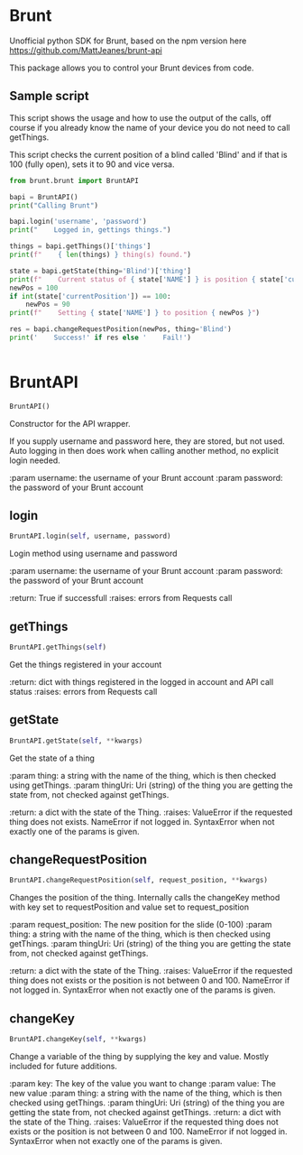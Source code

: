 # Brunt
Unofficial python SDK for Brunt, based on the npm version here https://github.com/MattJeanes/brunt-api

This package allows you to control your Brunt devices from code.

## Sample script

This script shows the usage and how to use the output of the calls, off course if you already know the name of your device you do not need to call getThings.

This script checks the current position of a blind called 'Blind' and if that is 100 (fully open), sets it to 90 and vice versa.

```python
from brunt.brunt import BruntAPI

bapi = BruntAPI()
print("Calling Brunt")

bapi.login('username', 'password')
print("    Logged in, gettings things.")

things = bapi.getThings()['things']
print(f"    { len(things) } thing(s) found.")

state = bapi.getState(thing='Blind')['thing']
print(f"    Current status of { state['NAME'] } is position { state['currentPosition'] }")
newPos = 100
if int(state['currentPosition']) == 100:
    newPos = 90
print(f"    Setting { state['NAME'] } to position { newPos }")

res = bapi.changeRequestPosition(newPos, thing='Blind')
print('    Success!' if res else '    Fail!')
    
```
<h1 id="brunt.brunt.BruntAPI">BruntAPI</h1>

```python
BruntAPI()
```
Constructor for the API wrapper.

If you supply username and password here, they are stored, but not used.
Auto logging in then does work when calling another method, no explicit login needed.

:param username: the username of your Brunt account
:param password: the password of your Brunt account


<h2 id="brunt.brunt.BruntAPI.login">login</h2>

```python
BruntAPI.login(self, username, password)
```
Login method using username and password

:param username: the username of your Brunt account
:param password: the password of your Brunt account

:return: True if successfull
:raises: errors from Requests call

<h2 id="brunt.brunt.BruntAPI.getThings">getThings</h2>

```python
BruntAPI.getThings(self)
```
Get the things registered in your account

:return: dict with things registered in the logged in account and API call status
:raises: errors from Requests call

<h2 id="brunt.brunt.BruntAPI.getState">getState</h2>

```python
BruntAPI.getState(self, **kwargs)
```
Get the state of a thing

:param thing: a string with the name of the thing, which is then checked using getThings.
:param thingUri: Uri (string) of the thing you are getting the state from, not checked against getThings.

:return: a dict with the state of the Thing.
:raises: ValueError if the requested thing does not exists. NameError if not logged in. SyntaxError when
    not exactly one of the params is given.

<h2 id="brunt.brunt.BruntAPI.changeRequestPosition">changeRequestPosition</h2>

```python
BruntAPI.changeRequestPosition(self, request_position, **kwargs)
```
Changes the position of the thing. Internally calls the changeKey method with key set to
requestPosition and value set to request_position

:param request_position: The new position for the slide (0-100)
:param thing: a string with the name of the thing, which is then checked using getThings.
:param thingUri: Uri (string) of the thing you are getting the state from, not checked against getThings.

:return: a dict with the state of the Thing.
:raises: ValueError if the requested thing does not exists or the position is not between 0 and 100.
    NameError if not logged in. SyntaxError when not exactly one of the params is given.

<h2 id="brunt.brunt.BruntAPI.changeKey">changeKey</h2>

```python
BruntAPI.changeKey(self, **kwargs)
```
Change a variable of the thing by supplying the key and value. Mostly included for future additions.

:param key: The key of the value you want to change
:param value: The new value
:param thing: a string with the name of the thing, which is then checked using getThings.
:param thingUri: Uri (string) of the thing you are getting the state from, not checked against getThings.
:return: a dict with the state of the Thing.
:raises: ValueError if the requested thing does not exists or the position is not between 0 and 100. 
    NameError if not logged in. SyntaxError when not exactly one of the params is given. 
